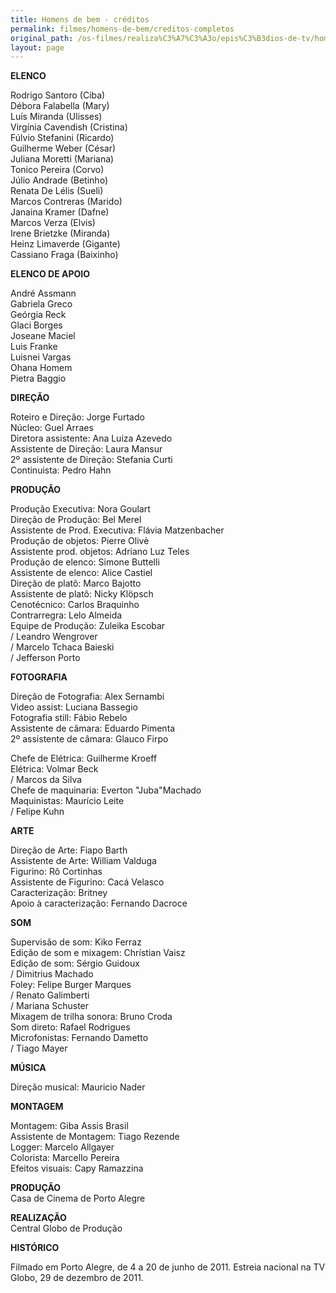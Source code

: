 ```yaml
---
title: Homens de bem - créditos
permalink: filmes/homens-de-bem/creditos-completos
original_path: /os-filmes/realiza%C3%A7%C3%A3o/epis%C3%B3dios-de-tv/homens-de-bem-cr%C3%A9ditos-completos
layout: page
---
```

**ELENCO**

Rodrigo Santoro (Ciba)\
Débora Falabella (Mary)\
Luís Miranda (Ulisses)\
Virgínia Cavendish (Cristina)\
Fúlvio Stefanini (Ricardo)\
Guilherme Weber (César)\
Juliana Moretti (Mariana)\
Tonico Pereira (Corvo)\
Júlio Andrade (Betinho)\
Renata De Lélis (Sueli)\
Marcos Contreras (Marido)\
Janaina Kramer (Dafne)\
Marcos Verza (Elvis)\
Irene Brietzke (Miranda)\
Heinz Limaverde (Gigante)\
Cassiano Fraga (Baixinho)

**ELENCO DE APOIO**

André Assmann\
Gabriela Greco\
Geórgia Reck\
Glaci Borges\
Joseane Maciel\
Luis Franke\
Luisnei Vargas\
Ohana Homem\
Pietra Baggio

**DIREÇÃO**

Roteiro e Direção: Jorge Furtado\
Núcleo: Guel Arraes\
Diretora assistente: Ana Luiza Azevedo\
Assistente de Direção: Laura Mansur\
2º assistente de Direção: Stefania Curti\
Continuista: Pedro Hahn

**PRODUÇÃO**

Produção Executiva: Nora Goulart\
Direção de Produção: Bel Merel\
Assistente de Prod. Executiva: Flávia Matzenbacher\
Produção de objetos: Pierre Olivè\
Assistente prod. objetos: Adriano Luz Teles\
Produção de elenco: Simone Buttelli\
Assistente de elenco: Alice Castiel\
Direção de platô: Marco Bajotto\
Assistente de platô: Nicky Klöpsch\
Cenotécnico: Carlos Braquinho\
Contrarregra: Lelo Almeida\
Equipe de Produção: Zuleika Escobar\
/ Leandro Wengrover\
/ Marcelo Tchaca Baieski\
/ Jefferson Porto

**FOTOGRAFIA**

Direção de Fotografia: Alex Sernambi\
Video assist: Luciana Bassegio\
Fotografia still: Fábio Rebelo\
Assistente de câmara: Eduardo Pimenta\
2º assistente de câmara: Glauco Firpo

Chefe de Elétrica: Guilherme Kroeff\
Elétrica: Volmar Beck\
/ Marcos da Silva\
Chefe de maquinaria: Everton "Juba"Machado\
Maquinistas: Maurício Leite\
/ Felipe Kuhn

**ARTE**

Direção de Arte: Fiapo Barth\
Assistente de Arte: William Valduga\
Figurino: Rô Cortinhas\
Assistente de Figurino: Cacá Velasco\
Caracterização: Britney\
Apoio à caracterização: Fernando Dacroce

**SOM**

Supervisão de som: Kiko Ferraz\
Edição de som e mixagem: Chrístian Vaisz\
Edição de som: Sérgio Guidoux\
/ Dimitrius Machado\
Foley: Felipe Burger Marques\
/ Renato Galimberti\
/ Mariana Schuster\
Mixagem de trilha sonora: Bruno Croda\
Som direto: Rafael Rodrigues\
Microfonistas: Fernando Dametto\
/ Tiago Mayer

**MÚSICA**

Direção musical: Mauricio Nader

**MONTAGEM**

Montagem: Giba Assis Brasil\
Assistente de Montagem: Tiago Rezende\
Logger: Marcelo Allgayer\
Colorista: Marcello Pereira\
Efeitos visuais: Capy Ramazzina

**PRODUÇÃO**\
Casa de Cinema de Porto Alegre

**REALIZAÇÃO**\
Central Globo de Produção

**HISTÓRICO**

Filmado em Porto Alegre, de 4 a 20 de junho de 2011. Estreia nacional na TV Globo, 29 de dezembro de 2011.